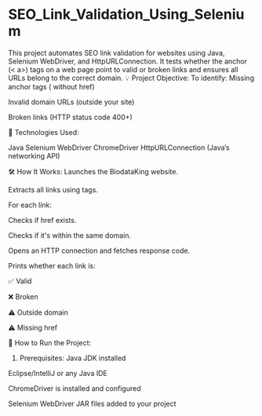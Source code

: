 # SEO_Link_Validation_Using_Selenium
This project automates SEO link validation for websites using Java, Selenium WebDriver, and HttpURLConnection. It tests whether the anchor (&lt; a>) tags on a web page point to valid or broken links 
and ensures all URLs belong to the correct domain.
💡 Project Objective:
To identify:
Missing anchor tags (<a> without href)

Invalid domain URLs (outside your site)

Broken links (HTTP status code 400+)

🔧 Technologies Used:

Java
Selenium WebDriver
ChromeDriver
HttpURLConnection (Java’s networking API)

🛠 How It Works:
Launches the BiodataKing website.

Extracts all links using <a> tags.

For each link:

Checks if href exists.

Checks if it's within the same domain.

Opens an HTTP connection and fetches response code.

Prints whether each link is:

✅ Valid

❌ Broken

⚠️ Outside domain

⚠️ Missing href

🚀 How to Run the Project:
1. Prerequisites:
Java JDK installed

Eclipse/IntelliJ or any Java IDE

ChromeDriver is installed and configured

Selenium WebDriver JAR files added to your project
